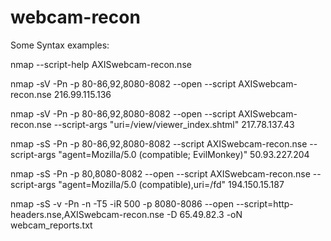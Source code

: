 # webcam-recon

Some Syntax examples:

nmap --script-help AXISwebcam-recon.nse

nmap -sV -Pn -p 80-86,92,8080-8082 --open --script AXISwebcam-recon.nse 216.99.115.136

nmap -sV -Pn -p 80-86,92,8080-8082 --open --script AXISwebcam-recon.nse --script-args "uri=/view/viewer_index.shtml" 217.78.137.43

nmap -sS -Pn -p 80-86,92,8080-8082 --script AXISwebcam-recon.nse --script-args "agent=Mozilla/5.0 (compatible; EvilMonkey)" 50.93.227.204

nmap -sS -Pn -p 80,8080-8082 --open --script AXISwebcam-recon.nse --script-args "agent=Mozilla/5.0 (compatible),uri=/fd" 194.150.15.187

nmap -sS -v -Pn -n -T5 -iR 500 -p 8080-8086 --open --script=http-headers.nse,AXISwebcam-recon.nse -D 65.49.82.3 -oN webcam_reports.txt
